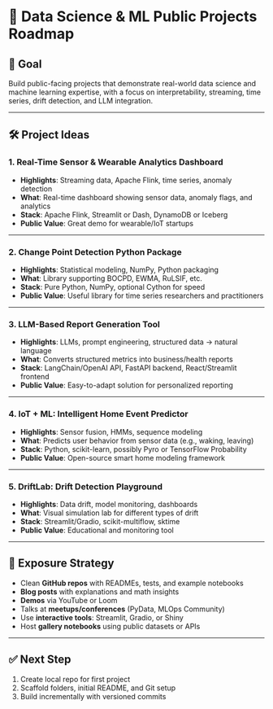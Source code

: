 # 🧭 Data Science & ML Public Projects Roadmap

## 🎯 Goal

Build public-facing projects that demonstrate real-world data science and machine learning expertise, with a focus on interpretability, streaming, time series, drift detection, and LLM integration.

---

## 🛠️ Project Ideas

### 1. Real-Time Sensor & Wearable Analytics Dashboard

- **Highlights**: Streaming data, Apache Flink, time series, anomaly detection  
- **What**: Real-time dashboard showing sensor data, anomaly flags, and analytics  
- **Stack**: Apache Flink, Streamlit or Dash, DynamoDB or Iceberg  
- **Public Value**: Great demo for wearable/IoT startups  

---

### 2. Change Point Detection Python Package

- **Highlights**: Statistical modeling, NumPy, Python packaging  
- **What**: Library supporting BOCPD, EWMA, RuLSIF, etc.  
- **Stack**: Pure Python, NumPy, optional Cython for speed  
- **Public Value**: Useful library for time series researchers and practitioners  

---

### 3. LLM-Based Report Generation Tool

- **Highlights**: LLMs, prompt engineering, structured data → natural language  
- **What**: Converts structured metrics into business/health reports  
- **Stack**: LangChain/OpenAI API, FastAPI backend, React/Streamlit frontend  
- **Public Value**: Easy-to-adapt solution for personalized reporting  

---

### 4. IoT + ML: Intelligent Home Event Predictor

- **Highlights**: Sensor fusion, HMMs, sequence modeling  
- **What**: Predicts user behavior from sensor data (e.g., waking, leaving)  
- **Stack**: Python, scikit-learn, possibly Pyro or TensorFlow Probability  
- **Public Value**: Open-source smart home modeling framework  

---

### 5. DriftLab: Drift Detection Playground

- **Highlights**: Data drift, model monitoring, dashboards  
- **What**: Visual simulation lab for different types of drift  
- **Stack**: Streamlit/Gradio, scikit-multiflow, sktime  
- **Public Value**: Educational and monitoring tool  

---

## 🚀 Exposure Strategy

- Clean **GitHub repos** with READMEs, tests, and example notebooks  
- **Blog posts** with explanations and math insights  
- **Demos** via YouTube or Loom  
- Talks at **meetups/conferences** (PyData, MLOps Community)  
- Use **interactive tools**: Streamlit, Gradio, or Shiny  
- Host **gallery notebooks** using public datasets or APIs  

---

## ✅ Next Step

1. Create local repo for first project  
2. Scaffold folders, initial README, and Git setup  
3. Build incrementally with versioned commits
